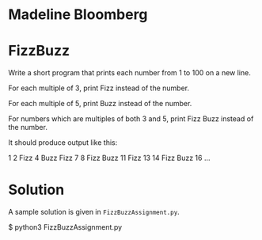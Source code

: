 # Madeline Bloomberg

# FizzBuzz

Write a short program that prints each number from 1 to 100 on a new line.

For each multiple of 3, print Fizz instead of the number.

For each multiple of 5, print Buzz instead of the number.

For numbers which are multiples of both 3 and 5, print Fizz Buzz instead of the number.

It should produce output like this:

1
2
Fizz
4
Buzz
Fizz
7
8
Fizz
Buzz
11
Fizz
13
14
Fizz Buzz
16
...

# Solution

A sample solution is given in `FizzBuzzAssignment.py`.

 $ python3 FizzBuzzAssignment.py


